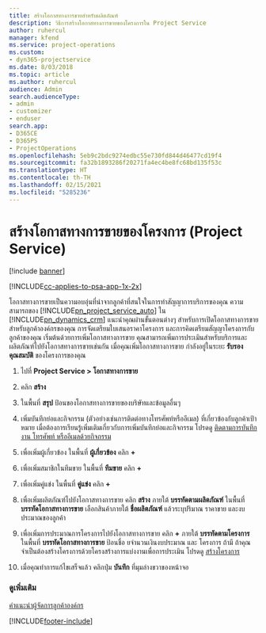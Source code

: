 ```yaml
---
title: สร้างโอกาสทางการขายสำหรับผลิตภัณฑ์
description: วิธีการสร้างโอกาสทางการขายของโครงการใน Project Service
author: ruhercul
manager: kfend
ms.service: project-operations
ms.custom:
- dyn365-projectservice
ms.date: 8/03/2018
ms.topic: article
ms.author: ruhercul
audience: Admin
search.audienceType:
- admin
- customizer
- enduser
search.app:
- D365CE
- D365PS
- ProjectOperations
ms.openlocfilehash: 5eb9c2bdc9274edbc55e730fd844d46477cd19f4
ms.sourcegitcommit: fa32b1893286f20271fa4ec4be8fc68bd135f53c
ms.translationtype: HT
ms.contentlocale: th-TH
ms.lasthandoff: 02/15/2021
ms.locfileid: "5285236"
---
```

# <a name="create-a-project-opportunity-project-service"></a>สร้างโอกาสทางการขายของโครงการ (Project Service)

[!include [banner](../includes/psa-now-project-operations.md)]

[!INCLUDE[cc-applies-to-psa-app-1x-2x](../includes/cc-applies-to-psa-app-1x-2x.md)]

โอกาสทางการขายเป็นความอบอุ่นที่นำจากลูกค้าที่สนใจในการทำสัญญาการบริการของคุณ ความสามารถของ [!INCLUDE[pn_project_service_auto](../includes/pn-project-service-auto.md)] ใน [!INCLUDE[pn_dynamics_crm](../includes/pn-dynamics-crm.md)] แนะนำคุณผ่านขั้นตอนต่างๆ สำหรับการเปิดโอกาสทางการขายสำหรับลูกค้าองค์กรของคุณ การจัดเตรียมใบเสนอราคาโครงการ และการคิดเตรียมสัญญาโครงการกับลูกค้าของคุณ เริ่มต้นด้วยการเพิ่มโอกาสทางการขาย คุณสามารถเพิ่มการประเมินสำหรับบริการและผลิตภัณฑ์ไปยังโอกาสทางการขายเช่นกัน เมื่อคุณเพิ่มโอกาสทางการขาย กำลังอยู่ในระยะ **รับรองคุณสมบัติ** ของโครงการของคุณ  
  
1.  ไปที่ **Project Service > โอกาสทางการขาย**  
  
2.  คลิก **สร้าง**  
  
3.  ในพื้นที่ **สรุป** ป้อนของโอกาสทางการขายของบริษัทและข้อมูลอื่นๆ  
  
4.  เพิ่มบันทึกย่อและกิจกรรม (ตัวอย่างเช่นการติดต่อทางโทรศัพท์หรืออีเมล) ที่เกี่ยวข้องกับลูกค้าเป้าหมาย เมื่อต้องการเรียนรู้เพิ่มเติมเกี่ยวกับการเพิ่มบันทึกย่อและกิจกรรม โปรดดู [ติดตามการบันทึก งาน โทรศัพท์ หรืออีเมลด้วยกิจกรรม](https://docs.microsoft.com/dynamics365/customerengagement/on-premises/basics/work-with-activities)  
  
5.  เพื่อเพิ่มผู้เกี่ยวข้อง ในพื้นที่ **ผู้เกี่ยวข้อง** คลิก **+**  
  
6.  เพื่อเพิ่มสมาชิกในทีมขาย ในพื้นที่ **ทีมขาย** คลิก **+**  
  
7.  เพื่อเพิ่มคู่แข่ง ในพื้นที่ **คู่แข่ง** คลิก **+**  
  
8.  เพื่อเพิ่มผลิตภัณฑ์ไปยังโอกาสทางการขาย คลิก **สร้าง** ภายใต้ **บรรทัดตามผลิตภัณฑ์** ในพื้นที่ **บรรทัดโอกาสทางการขาย** เลือกสินค้าภายใต้ **ชื่อผลิตภัณฑ์** แล้วระบุปริมาณ ราคาขาย และงบประมาณของลูกค้า  
  
9. เพื่อเพิ่มการประมาณการโครงการไปยังโอกาสทางการขาย คลิก **+** ภายใต้ **บรรทัดตามโครงการ** ในพื้นที่ **บรรทัดโอกาสทางการขาย** ป้อนชื่อ ยจำนวนเงินงบประมาณ และ โครงการ ถ้ามี ถ้าคุณจำเป็นต้องสร้างโครงการด้วยโครงสร้างการแบ่งงานเพื่อการประเมิน โปรดดู [สร้างโครงการ](../psa/create-project.md)  
  
10. เมื่อคุณทำการแก้ไขเสร็จแล้ว คลิกปุ่ม **บันทึก** ที่มุมล่างขวาของหน้าจอ  
  
### <a name="see-also"></a>ดูเพิ่มเติม  
 [คำแนะนำผู้จัดการลูกค้าองค์กร](../psa/account-manager-guide.md)


[!INCLUDE[footer-include](../includes/footer-banner.md)]